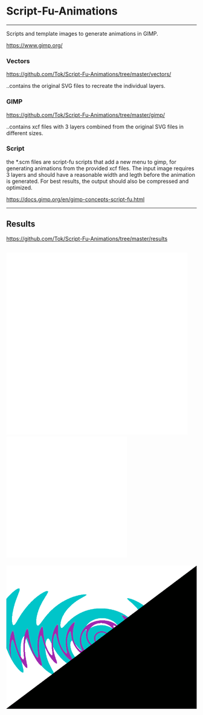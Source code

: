 # Script-Fu-Animations

---

Scripts and template images to generate animations in GIMP.

https://www.gimp.org/

### Vectors
https://github.com/Tok/Script-Fu-Animations/tree/master/vectors/

..contains the original SVG files to recreate the individual layers.

### GIMP
https://github.com/Tok/Script-Fu-Animations/tree/master/gimp/

..contains xcf files with 3 layers combined from the original SVG files in different sizes.

### Script
the *.scm files are script-fu scripts that add a new menu to gimp, for generating animations from the provided xcf files.
The input image requires 3 layers and should have a reasonable width and legth before the animation is generated.
For best results, the output should also be compressed and optimized.

https://docs.gimp.org/en/gimp-concepts-script-fu.html

---

## Results
https://github.com/Tok/Script-Fu-Animations/tree/master/results

![GTW Green 480](https://raw.githubusercontent.com/Tok/script-fu-animations/master/results/gtw/GTW-0.8.0-480-green.gif "Green 480")
![GTW Red 320](https://raw.githubusercontent.com/Tok/script-fu-animations/master/results/gtw/GTW-0.8.0-320-red.gif "Red 320")
---
![AnVap 800 600](https://raw.githubusercontent.com/Tok/script-fu-animations/master/results/anvap/AnVap-0.gif "AnVap 800 600")

